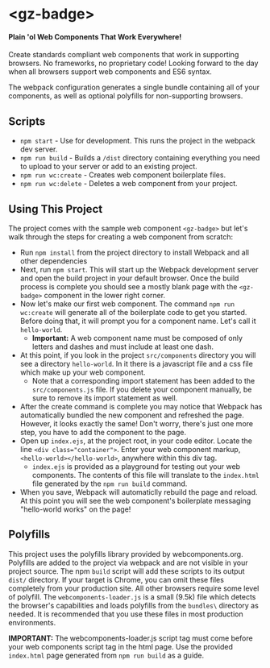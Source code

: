 # \<gz-badge\>
#### Plain 'ol Web Components That Work Everywhere!

Create standards compliant web components that work in supporting browsers. No frameworks, no proprietary code! Looking forward to the day when all browsers support web components and ES6 syntax. 

The webpack configuration generates a single bundle containing all of your components, as well as optional polyfills for non-supporting browsers.

## Scripts
- `npm start` - Use for development. This runs the project in the webpack dev server.
- `npm run build` - Builds a `/dist` directory containing everything you need to upload to your server or add to an existing project.
- `npm run wc:create` - Creates web component boilerplate files.
- `npm run wc:delete` - Deletes a web component from your project.

## Using This Project

The project comes with the sample web component `<gz-badge>` but let's walk through the steps for creating a web component from scratch:

- Run `npm install` from the project directory to install Webpack and all other dependencies
- Next, run `npm start`. This will start up the Webpack development server and open the build project in your default browser. Once the build process is complete you should see a mostly blank page with the `<gz-badge>` component in the lower right corner.
- Now let's make our first web component. The command `npm run wc:create` will generate all of the boilerplate code to get you started. Before doing that, it will prompt you for a component name. Let's call it `hello-world`.
    - **Important:** A web component name must be composed of only letters and dashes and must include at least one dash.
- At this point, if you look in the project `src/components` directory you will see a directory `hello-world`. In it there is a javascript file and a css file which make up your web component. 
    - Note that a corresponding import statement has been added to the `src/components.js` file. If you delete your component manually, be sure to remove its import statement as well.
- After the create command is complete you may notice that Webpack has automatically bundled the new component and refreshed the page. However, it looks exactly the same! Don't worry, there's just one more step, you have to add the component to the page.
- Open up `index.ejs`, at the project root, in your code editor. Locate the line `<div class="container">`. Enter your web component markup, `<hello-world></hello-world>`, anywhere within this div tag.
    - `index.ejs` is provided as a playground for testing out your web components. The contents of this file will translate to the `index.html` file generated by the `npm run build` command. 
- When you save, Webpack will automaticlly rebuild the page and reload. At this point you will see the web component's boilerplate messaging "hello-world works" on the page!

## Polyfills

This project uses the polyfills library provided by webcomponents.org. Polyfills are added to the project via webpack and are not visible in your project source. The npm `build` script will add these scripts to its output `dist/` directory. If your target is Chrome, you can omit these files completely from your production site. All other browsers require some level of polyfill. The `webcomponents-loader.js` is a small (9.5k) file which detects the browser's capabilities and loads polyfills from the `bundles\` directory as needed. It is recommended that you use these files in most production environments.

**IMPORTANT:** The webcomponents-loader.js script tag must come before your web components script tag in the html page. Use the provided `index.html` page generated from `npm run build` as a guide.